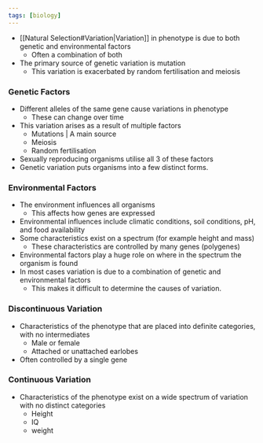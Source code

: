```yaml
---
tags: [biology]
---
```

- [[Natural Selection#Variation|Variation]] in phenotype is due to both genetic and environmental factors
    - Often a combination of both
- The primary source of genetic variation is mutation
    - This variation is exacerbated by random fertilisation and meiosis

### Genetic Factors
- Different alleles of the same gene cause variations in phenotype
    - These can change over time
- This variation arises as a result of multiple factors
    - Mutations | A main source
    - Meiosis
    - Random fertilisation
- Sexually reproducing organisms utilise all 3 of these factors
- Genetic variation puts organisms into a few distinct forms.

### Environmental Factors
- The environment influences all organisms
    - This affects how genes are expressed
- Environmental influences include climatic conditions, soil conditions, pH, and food availability
- Some characteristics exist on a spectrum (for example height and mass)
    - These characteristics are controlled by many genes (polygenes)
- Environmental factors play a huge role on where in the spectrum the organism is found
- In most cases variation is due to a combination of genetic and environmental factors
    - This makes it difficult to determine the causes of variation.

### Discontinuous Variation
- Characteristics of the phenotype that are placed into definite categories, with no intermediates
    - Male or female
    - Attached or unattached earlobes
- Often controlled by a single gene

### Continuous Variation
- Characteristics of the phenotype exist on a wide spectrum of variation with no distinct categories
    - Height
    - IQ
    - weight
